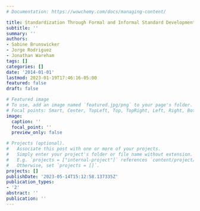 ```yaml
---
# Documentation: https://wowchemy.com/docs/managing-content/

title: Standardization Through Formal and Informal Standard Development Organizations
subtitle: ''
summary: ''
authors:
- Sabine Brunswicker
- Jorge Rodriguez
- Jonathan Wareham
tags: []
categories: []
date: '2014-01-01'
lastmod: 2023-01-19T17:46:16-05:00
featured: false
draft: false

# Featured image
# To use, add an image named `featured.jpg/png` to your page's folder.
# Focal points: Smart, Center, TopLeft, Top, TopRight, Left, Right, BottomLeft, Bottom, BottomRight.
image:
  caption: ''
  focal_point: ''
  preview_only: false

# Projects (optional).
#   Associate this post with one or more of your projects.
#   Simply enter your project's folder or file name without extension.
#   E.g. `projects = ["internal-project"]` references `content/project/deep-learning/index.md`.
#   Otherwise, set `projects = []`.
projects: []
publishDate: '2023-05-14T15:12:58.137335Z'
publication_types:
- '2'
abstract: ''
publication: ''
---
```


